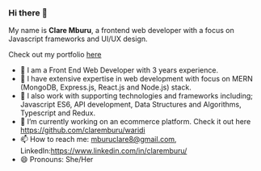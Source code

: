 ### Hi there 👋

My name is **Clare Mburu**, a frontend web developer with a focus on Javascript frameworks and UI/UX design.

Check out my portfolio [here](https://claremburu.netlify.app/)

- 🌱 I am a Front End Web Developer with 3 years experience.  
- 👯 I have extensive expertise in web development with focus on MERN (MongoDB, Express.js, React.js and Node.js) stack.
- 💬 I also work with supporting technologies and frameworks including; Javascript ES6, API development, Data Structures and Algorithms, Typescript and Redux.
- 🔭 I’m currently working on an ecommerce platform. Check it out here https://github.com/claremburu/waridi
- 📫 How to reach me: mburuclare8@gmail.com, LinkedIn:https://www.linkedin.com/in/claremburu/
- 😄 Pronouns: She/Her
